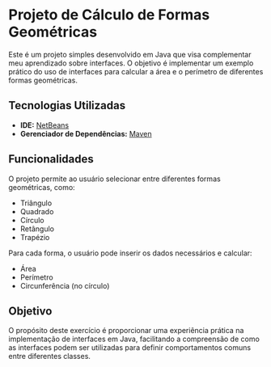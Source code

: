 # Projeto de Cálculo de Formas Geométricas

Este é um projeto simples desenvolvido em Java que visa complementar meu aprendizado sobre interfaces. O objetivo é implementar um exemplo prático do uso de interfaces para calcular a área e o perímetro de diferentes formas geométricas.

## Tecnologias Utilizadas

- **IDE:** [NetBeans](https://netbeans.apache.org/)
- **Gerenciador de Dependências:** [Maven](https://maven.apache.org/)

## Funcionalidades

O projeto permite ao usuário selecionar entre diferentes formas geométricas, como:

- Triângulo
- Quadrado
- Círculo
- Retângulo
- Trapézio

Para cada forma, o usuário pode inserir os dados necessários e calcular:

- Área
- Perímetro
- Circunferência (no círculo)

## Objetivo

O propósito deste exercício é proporcionar uma experiência prática na implementação de interfaces em Java, facilitando a compreensão de como as interfaces podem ser utilizadas para definir comportamentos comuns entre diferentes classes.

